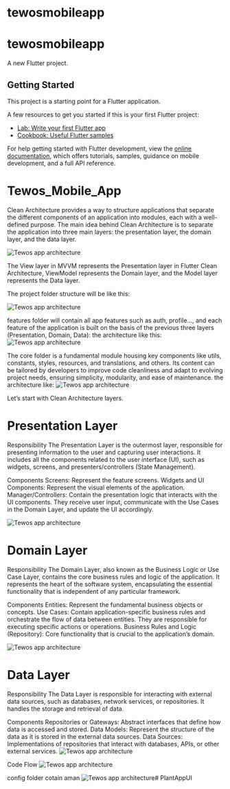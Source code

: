 # tewosmobileapp

# tewosmobileapp

A new Flutter project.

## Getting Started

This project is a starting point for a Flutter application.

A few resources to get you started if this is your first Flutter project:

- [Lab: Write your first Flutter app](https://docs.flutter.dev/get-started/codelab)
- [Cookbook: Useful Flutter samples](https://docs.flutter.dev/cookbook)

For help getting started with Flutter development, view the
[online documentation](https://docs.flutter.dev/), which offers tutorials,
samples, guidance on mobile development, and a full API reference.
# Tewos_Mobile_App
Clean Architecture provides a way to structure applications that separate the different components of an application into modules, each with a well-defined purpose. The main idea behind Clean Architecture is to separate the application into three main layers: the presentation layer, the domain layer, and the data layer.

![Tewos app architecture](assets/images/0_dg1jimhK9ytRJnyM.webp)

The View layer in MVVM represents the Presentation layer in Flutter Clean Architecture, ViewModel represents the Domain layer, and the Model layer represents the Data layer.

The project folder structure will be like this:

![Tewos app architecture](assets/images/readMe1.PNG)

features folder will contain all app features such as auth, profile…, and each feature of the application is built on the basis of the previous three layers (Presentation, Domain, Data):
the architecture like this:
![Tewos app architecture](assets/images/readMe2.PNG)


The core folder is a fundamental module housing key components like utils, constants, styles, resources, and translations, and others. Its content can be tailored by developers to improve code cleanliness and adapt to evolving project needs, ensuring simplicity, modularity, and ease of maintenance.
 the architecture like:
![Tewos app architecture](assets/images/readMe3.PNG)

Let’s start with Clean Architecture layers.

# Presentation Layer
Responsibility
The Presentation Layer is the outermost layer, responsible for presenting information to the user and capturing user interactions. It includes all the components related to the user interface (UI), such as widgets, screens, and presenters/controllers (State Management).

Components
Screens: Represent the feature screens.
Widgets and UI Components: Represent the visual elements of the application.
Manager/Controllers: Contain the presentation logic that interacts with the UI components. They receive user input, communicate with the Use Cases in the Domain Layer, and update the UI accordingly.

![Tewos app architecture](assets/images/readMe4.PNG)

# Domain Layer
Responsibility
The Domain Layer, also known as the Business Logic or Use Case Layer, contains the core business rules and logic of the application. It represents the heart of the software system, encapsulating the essential functionality that is independent of any particular framework.

Components
Entities: Represent the fundamental business objects or concepts.
Use Cases: Contain application-specific business rules and orchestrate the flow of data between entities. They are responsible for executing specific actions or operations.
Business Rules and Logic (Repository): Core functionality that is crucial to the application’s domain.

![Tewos app architecture](assets/images/readMe5.PNG)

# Data Layer
Responsibility 
The Data Layer is responsible for interacting with external data sources, such as databases, network services, or repositories. It handles the storage and retrieval of data.

Components
Repositories or Gateways: Abstract interfaces that define how data is accessed and stored.
Data Models: Represent the structure of the data as it is stored in the external data sources.
Data Sources: Implementations of repositories that interact with databases, APIs, or other external services.
![Tewos app architecture](assets/images/readMe6.PNG)

Code Flow
![Tewos app architecture](assets/images/readMe7.webp)

config folder cotain  aman
![Tewos app architecture](assets/images/readMe8.PNG)# PlantAppUI
